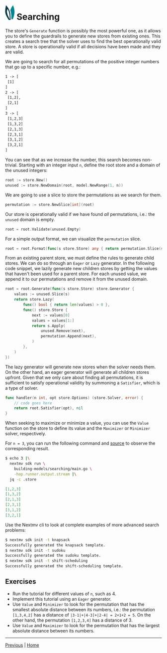 # ![ears](../img/ears.png) Searching

The store's `Generate` function is possibly the most powerful one, as it allows
you to define the guardrails to generate new stores from existing ones. This
creates a search tree that the solver uses to find the best operationally valid
store. A store is operationally valid if all decisions have been made and they
are valid.

We are going to search for all permutations of the positive integer numbers
that go up to a specific number, e.g.:

 ```txt
1 -> [
  [1]
]
2 -> [
  [1,2],
  [2,1]
]
3 -> [
  [1,2,3]
  [1,3,2]
  [2,1,3]
  [2,3,1]
  [3,1,2]
  [3,2,1]  
]
 ```

You can see that as we increase the number, this search becomes non-trivial.
Starting with an integer input `n`, define the root store and a domain of the
unused integers:

```go
root := store.New()
unused := store.NewDomain(root, model.NewRange(1, n))
```

We are going to use a slice to store the permutations as we search for them.

```go
permutation := store.NewSlice[int](root)
```

Our store is operationally valid if we have found _all_ permutations, i.e.: the
`unused` domain is empty.

```go
root = root.Validate(unused.Empty)
```

For a simple output format, we can visualize the `permutation` slice.

```go
root = root.Format(func(s store.Store) any { return permutation.Slice(s) })
```

From an existing parent store, we must define the rules to generate child
stores. We can do so through an `Eager` or `Lazy` generator. In the following
code snippet, we lazily generate new children stores by getting the values that
haven't been used for a parent store. For each unused value, we append it to
our permutations and remove it from the unused domain.

```go
root = root.Generate(func(s store.Store) store.Generator {
    values := unused.Slice(s)
    return store.Lazy(
        func() bool { return len(values) > 0 },
        func() store.Store {
            next := values[0]
            values = values[1:]
            return s.Apply(
                unused.Remove(next),
                permutation.Append(next),
            )
        },
    )
})
```

The lazy generator will generate new stores when the solver needs them. On the
other hand, an eager generator will generate all children stores upfront. Given
that we only care about finding all permutations, it is sufficient to satisfy
operational validity by summoning a `Satisfier`, which is a type of solver.

```go
func handler(n int, opt store.Options) (store.Solver, error) {
    // code goes here
    return root.Satisfier(opt), nil
}
```

When seeking to maximize or minimize a value, you can use the `Value` function
on the store to define its value and the `Maximizer` or `Minimizer` solver,
respectively.

For `n = 3`, you can run the following command and [source][source] to observe
the corresponding result.

```bash
$ echo 3 |\
  nextmv sdk run \
    building-models/searching/main.go \
    -hop.runner.output.stream |\
  jq -c .store
```

```json
[1,2,3]
[1,3,2]
[2,1,3]
[2,3,1]
[3,1,2]
[3,2,1]
```

Use the Nextmv cli to look at complete examples of more advanced search
problems:

```bash
$ nextmv sdk init -t knapsack
Successfully generated the knapsack template.
$ nextmv sdk init -t sudoku
Successfully generated the sudoku template.
$ nextmv sdk init -t shift-scheduling
Successfully generated the shift-scheduling template.
```

## Exercises

* Run the tutorial for different values of `n`, such as 4.
* Implement this tutorial using an `Eager` generator.
* Use `Value` and `Minimizer` to look for the permutation that has the smallest
  absolute distance between its numbers, i.e.: the permutation `[1,3,4,2]` has
  a distance of `|3-1|+|4-3]+|2-4| = 2+1+2 = 5`. On the other hand, the
  permutation `[1,2,3,4]` has a distance of 3.
* Use `Value` and `Maximizer` to look for the permutation that has the largest
  absolute distance between its numbers.

---

[Previous][previous] | [Home][home]

[previous]: ./input-and-output.md
[home]: ../README.md
[source]: searching/main.go
